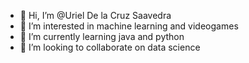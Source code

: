 - 👋 Hi, I’m @Uriel De la Cruz Saavedra 
- 👀 I’m interested in machine learning and videogames
- 🌱 I’m currently learning java and python
- 💞️ I’m looking to collaborate on data science
  

<!---
Uriel-CS/Uriel-CS is a ✨ special ✨ repository because its `README.md` (this file) appears on your GitHub profile.
You can click the Preview link to take a look at your changes.
--->

